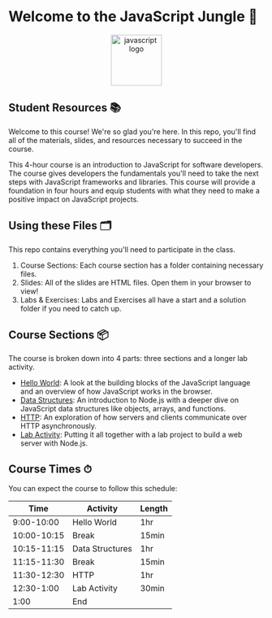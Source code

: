 # Welcome to the JavaScript Jungle 🌿

<p align="center">
<img src="https://upload.wikimedia.org/wikipedia/commons/thumb/6/6a/JavaScript-logo.png/600px-JavaScript-logo.png" width="100" alt="javascript logo"/>
</p>

## Student Resources 📚

Welcome to this course! We're so glad you're here. In this repo, you'll find all of the materials, slides, and resources necessary to succeed in the course.

This 4-hour course is an introduction to JavaScript for software developers. The course gives developers the fundamentals you'll need to take the next steps with JavaScript frameworks and libraries. This course will provide a foundation in four hours and equip students with what they need to make a positive impact on JavaScript projects.

## Using these Files 🗂

This repo contains everything you'll need to participate in the class.

1. Course Sections: Each course section has a folder containing necessary files.
2. Slides: All of the slides are HTML files. Open them in your browser to view!
3. Labs & Exercises: Labs and Exercises all have a start and a solution folder if you need to catch up.

## Course Sections 📦

The course is broken down into 4 parts: three sections and a longer lab activity.

- [Hello World](https://github.com/MoonHighway/javascript-jungle-student-resources/tree/main/01-hello-world): A look at the building blocks of the JavaScript language and an overview of how JavaScript works in the browser.
- [Data Structures](https://github.com/MoonHighway/javascript-jungle-student-resources/tree/main/02-data-structures): An introduction to Node.js with a deeper dive on JavaScript data structures like objects, arrays, and functions.
- [HTTP](https://github.com/MoonHighway/javascript-jungle-student-resources/tree/main/03-http): An exploration of how servers and clients communicate over HTTP asynchronously.
- [Lab Activity](https://github.com/MoonHighway/javascript-jungle-student-resources/tree/main/04-lab-activity): Putting it all together with a lab project to build a web server with Node.js.

## Course Times ⏱

You can expect the course to follow this schedule:

| Time        | Activity        | Length |
| ----------- | --------------- | ------ |
| 9:00-10:00  | Hello World     | 1hr    |
| 10:00-10:15 | Break           | 15min  |
| 10:15-11:15 | Data Structures | 1hr    |
| 11:15-11:30 | Break           | 15min  |
| 11:30-12:30 | HTTP            | 1hr    |
| 12:30-1:00  | Lab Activity    | 30min  |
| 1:00        | End             |        |
